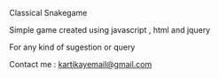 Classical Snakegame 

Simple game created using javascript , html and jquery

For any kind of sugestion or query 

Contact me : kartikayemail@gmail.com
